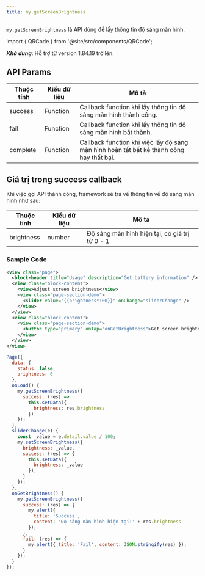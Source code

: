```yaml
---
title: my.getScreenBrightness
---
```


`my.getScreenBrightness` là API dùng để lấy thông tin độ sáng màn hình.

import { QRCode } from '@site/src/components/QRCode';

<QRCode page="pages/api/check-notification/index" />

**_Khả dụng_**: Hỗ trợ từ version 1.84.19 trở lên.

## API Params

| Thuộc tính | Kiểu dữ liệu | Mô tả                                                                                    |
| ---------- | ------------ | ---------------------------------------------------------------------------------------- |
| success    | Function     | Callback function khi lấy thông tin độ sáng màn hình thành công.                         |
| fail       | Function     | Callback function khi lấy thông tin độ sáng màn hình bất thành.                          |
| complete   | Function     | Callback function khi việc lấy độ sáng màn hình hoàn tất bất kể thành công hay thất bại. |

## Giá trị trong success callback

Khi việc gọi API thành công, framework sẽ trả về thông tin về độ sáng màn hình như sau:

| Thuộc tính | Kiểu dữ liệu | Mô tả                                          |
| ---------- | ------------ | ---------------------------------------------- |
| brightness | number       | Độ sáng màn hình hiện tại, có giá trị từ 0 - 1 |

### Sample Code

```xml
<view class="page">
  <block-header title="Usage" description="Get battery information" />
  <view class="block-content">
    <view>Adjust screen brightness</view>
    <view class="page-section-demo">
      <slider value="{{brightness*100}}" onChange="sliderChange" />
    </view>
  </view>
  <view class="block-content">
    <view class="page-section-demo">
      <button type="primary" onTap="onGetBrightness">Get screen brightness</button>
    </view>
  </view>
</view>
```

```js
Page({
  data: {
    status: false,
    brightness: 0
  },
  onLoad() {
    my.getScreenBrightness({
      success: (res) =>
        this.setData({
          brightness: res.brightness
        })
    });
  },
  sliderChange(e) {
    const _value = e.detail.value / 100;
    my.setScreenBrightness({
      brightness: _value,
      success: (res) => {
        this.setData({
          brightness: _value
        });
      }
    });
  },
  onGetBrightness() {
    my.getScreenBrightness({
      success: (res) => {
        my.alert({
          title: 'Success',
          content: 'Độ sáng màn hình hiện tại:' + res.brightness
        });
      },
      fail: (res) => {
        my.alert({ title: 'Fail', content: JSON.stringify(res) });
      }
    });
  }
});
```
